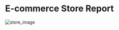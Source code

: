 # E-commerce Store Report

![store_image](https://github.com/Kingkene/E-commerce-data-Report/assets/120706444/f5128933-1b76-4db0-9f4a-5a4e79db58b8)
